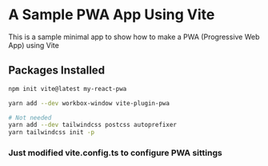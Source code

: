 # A Sample PWA App Using Vite

This is a sample minimal app to show how to make a PWA (Progressive Web App) using Vite

## Packages Installed

```sh
npm init vite@latest my-react-pwa

yarn add --dev workbox-window vite-plugin-pwa

# Not needed
yarn add --dev tailwindcss postcss autoprefixer
yarn tailwindcss init -p
```

### Just modified vite.config.ts to configure PWA sittings
